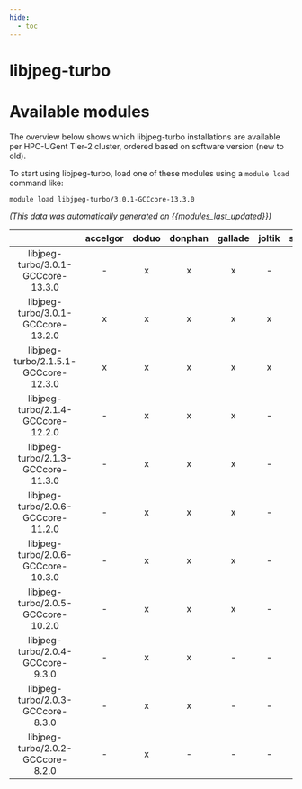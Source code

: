 ```yaml
---
hide:
  - toc
---
```


libjpeg-turbo
=============

# Available modules


The overview below shows which libjpeg-turbo installations are available per HPC-UGent Tier-2 cluster, ordered based on software version (new to old).

To start using libjpeg-turbo, load one of these modules using a `module load` command like:

```shell
module load libjpeg-turbo/3.0.1-GCCcore-13.3.0
```

*(This data was automatically generated on {{modules_last_updated}})*  

| |accelgor|doduo|donphan|gallade|joltik|shinx|skitty|
| :---: | :---: | :---: | :---: | :---: | :---: | :---: | :---: |
|libjpeg-turbo/3.0.1-GCCcore-13.3.0|-|x|x|x|-|x|x|
|libjpeg-turbo/3.0.1-GCCcore-13.2.0|x|x|x|x|x|x|x|
|libjpeg-turbo/2.1.5.1-GCCcore-12.3.0|x|x|x|x|x|x|x|
|libjpeg-turbo/2.1.4-GCCcore-12.2.0|-|x|x|x|-|x|-|
|libjpeg-turbo/2.1.3-GCCcore-11.3.0|-|x|x|x|-|x|-|
|libjpeg-turbo/2.0.6-GCCcore-11.2.0|-|x|x|x|-|-|-|
|libjpeg-turbo/2.0.6-GCCcore-10.3.0|-|x|x|x|-|-|-|
|libjpeg-turbo/2.0.5-GCCcore-10.2.0|-|x|x|x|-|-|-|
|libjpeg-turbo/2.0.4-GCCcore-9.3.0|-|x|x|-|-|-|-|
|libjpeg-turbo/2.0.3-GCCcore-8.3.0|-|x|x|-|-|-|-|
|libjpeg-turbo/2.0.2-GCCcore-8.2.0|-|x|-|-|-|-|-|
